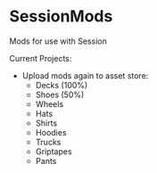 # SessionMods
Mods for use with Session

Current Projects:

- Upload mods again to asset store:
  - Decks (100%)
  - Shoes (50%)
  - Wheels
  - Hats
  - Shirts
  - Hoodies
  - Trucks
  - Griptapes
  - Pants


